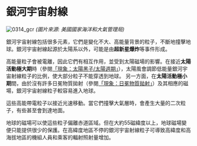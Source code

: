 # 銀河宇宙射線

![0314_gcr](./static/0314_gcr.png)
*(圖片來源: 美國國家海洋和大氣管理局)*

銀河宇宙射線包括很多元素，它們是變化不大、高能量背景的粒子，不斷地撞擊地球。銀河宇宙射線起源於太陽系以外，可能是由**超新星爆炸**等事件形成。

高能量粒子會被電離，因此它們有相互作用，並受到太陽磁場的影響。在接近**太陽活動極大期**時（參閱<a href="#/zh_hk/section/phenomena/sunspots">「現象：太陽黑子/太陽週期」</a>），太陽風會調節低能量銀河宇宙射線粒子的比例，使大部分粒子不能穿透到地球。 另一方面，在**太陽活動極小期**間，由於沒有許多日冕物質拋射（參閱<a href="#/zh_hk/section/phenomena/coronal-mass-ejections">「現象：日冕物質拋射」</a>）及其相應的磁場，銀河宇宙射線粒子較容易進入地球。

這些高能帶電粒子以接近光速移動。當它們撞擊大氣層時，會產生大量的二次粒子，有些甚至會到達地面。

地球的磁場可以使這些粒子偏離赤道區域。但在大約55磁緯度以上，地球磁場變便只能提供很少的保護。在高緯度地區不停的銀河宇宙射線粒子可導致高緯度和高海拔地區的機組人員和乘客的輻射照射量增加。
